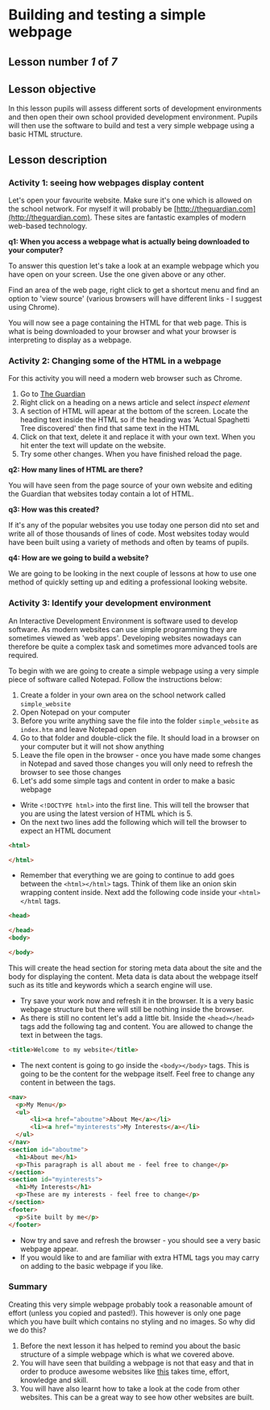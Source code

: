 # Building and testing a simple webpage

## Lesson number *1* of *7*

## Lesson objective

In this lesson pupils will assess different sorts of development environments and then open their own school provided development environment.  Pupils will then use the software to build and test a very simple webpage using a basic HTML structure.

## Lesson description

### Activity 1: seeing how webpages display content

Let's open your favourite website.  Make sure it's one which is allowed on the school network.  For myself it will probably be [http://theguardian.com](http://theguardian.com).  These sites are fantastic examples of modern web-based technology.

**q1: When you access a webpage what is actually being downloaded to your computer?**

To answer this question let's take a look at an example webpage which you have open on your screen.  Use the one given above or any other.

Find an area of the web page, right click to get a shortcut menu and find an option to 'view source' (various browsers will have different links - I suggest using Chrome).

You will now see a page containing the HTML for that web page.  This is what is being downloaded to your browser and what your browser is interpreting to display as a webpage.

### Activity 2: Changing some of the HTML in a webpage

For this activity you will need a modern web browser such as Chrome.

1. Go to [The Guardian](http://www.theguardian.com)
2. Right click on a heading on a news article and select *inspect element*
3. A section of HTML will apear at the bottom of the screen.  Locate the heading text inside the HTML so if the heading was 'Actual Spaghetti Tree discovered' then find that same text in the HTML
4. Click on that text, delete it and replace it with your own text.  When you hit enter the text will update on the website.
5. Try some other changes.  When you have finished reload the page.

**q2: How many lines of HTML are there?**

You will have seen from the page source of your own website and editing the Guardian that websites today contain a lot of HTML.

**q3: How was this created?**

If it's any of the popular websites you use today one person did nto set and write all of those thousands of lines of code.  Most websites today would have been built using a variety of methods and often by teams of pupils.

**q4: How are we going to build a website?**

We are going to be looking in the next couple of lessons at how to use one method of quickly setting up and editing a professional looking website.

### Activity 3: Identify your development environment

An Interactive Development Environment is software used to develop software.  As modern websites can use simple programming they are sometimes viewed as 'web apps'.  Developing websites nowadays can therefore be quite a complex task and sometimes more advanced tools are required.

To begin with we are going to create a simple webpage using a very simple piece of software called Notepad.  Follow the instructions below:

1. Create a folder in your own area on the school network called `simple_website`
2. Open Notepad on your computer
3. Before you write anything save the file into the folder `simple_website` as `index.htm` and leave Notepad open
4. Go to that folder and double-click the file.  It should load in a browser on your computer but it will not show anything
5. Leave the file open in the browser - once you have made some changes in Notepad and saved those changes you will only need to refresh the browser to see those changes
6.  Let's add some simple tags and content in order to make a basic webpage
  * Write `<!DOCTYPE html>` into the first line.  This will tell the browser that you are using the latest version of HTML which is 5.
  * On the next two lines add the following which will tell the browser to expect an HTML document
  ```html
  <html>
  
  </html>
  ```
  * Remember that everything we are going to continue to add goes between the `<html></html>` tags.  Think of them like an onion skin wrapping content inside.  Next add the following code inside your `<html></html` tags.
  ```html
  <head>
  
  </head>
  <body>
  
  </body>
  ```
  This will create the head section for storing meta data about the site and the body for displaying the content.  Meta data is data about the webpage itself such as its title and keywords which a search engine will use.
  * Try save your work now and refresh it in the browser.  It is a very basic webpage structure but there will still be nothing inside the browser.
  * As there is still no content let's add a little bit.  Inside the `<head></head>` tags add the following tag and content.  You are allowed to change the text in between the tags.
  ```html
  <title>Welcome to my website</title>
  ```
  * The next content is going to go inside the `<body></body>` tags.  This is going to be the content for the webpage itself.  Feel free to change any content in between the tags.
  ```html
  <nav>
  	<p>My Menu</p>
  	<ul>
  		<li><a href="aboutme">About Me</a></li>
  		<li><a href="myinterests">My Interests</a></li>
  	</ul>
  </nav>
  <section id="aboutme">
  	<h1>About me</h1>
  	<p>This paragraph is all about me - feel free to change</p>
  </section>
  <section id="myinterests">
  	<h1>My Interests</h1>
  	<p>These are my interests - feel free to change</p>
  </section>
  <footer>
  	<p>Site built by me</p>
  </footer>
```
  * Now try and save and refresh the browser - you should see a very basic webpage appear.
  * If you would like to and are familiar with extra HTML tags you may carry on adding to the basic webpage if you like.

### Summary

Creating this very simple webpage probably took a reasonable amount of effort (unless you copied and pasted!).  This however is only one page which you have built which contains no styling and no images.  So why did we do this?

1. Before the next lesson it has helped to remind you about the basic structure of a simple webpage which is what we covered above.
2. You will have seen that building a webpage is not that easy and that in order to produce awesome websites like [this](http://roxannekoranda.com) takes time, effort, knowledge and skill.
3.  You will have also learnt how to take a look at the code from other websites.  This can be a great way to see how other websites are built.

 
